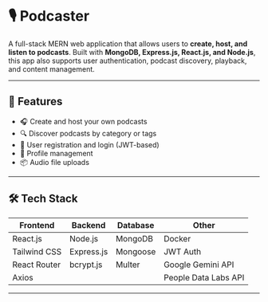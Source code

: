 # 🎙️ Podcaster

A full-stack MERN web application that allows users to **create, host, and listen to podcasts**. Built with **MongoDB, Express.js, React.js, and Node.js**, this app also supports user authentication, podcast discovery, playback, and content management.

---

## 🚀 Features

- 🎧 Create and host your own podcasts
- 🔍 Discover podcasts by category or tags
- 🔐 User registration and login (JWT-based)
- 👤 Profile management
- 📦 Audio file uploads

---

## 🛠️ Tech Stack

| Frontend | Backend | Database | Other |
|---------|---------|----------|-------|
| React.js | Node.js | MongoDB | Docker |
| Tailwind CSS | Express.js | Mongoose | JWT Auth |
| React Router | bcrypt.js | Multer | Google Gemini API |
| Axios | | | People Data Labs API |

---

## 

